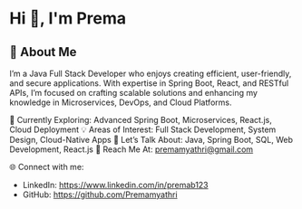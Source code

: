 <h1>Hi 👋, I'm Prema</h1>

<h2>🚀 About Me</h2>
I’m a Java Full Stack Developer who enjoys creating efficient, user-friendly, and secure applications. With expertise in Spring Boot, React, and RESTful APIs, I’m focused on crafting scalable solutions and enhancing my knowledge in Microservices, DevOps, and Cloud Platforms.

🔭 Currently Exploring: Advanced Spring Boot, Microservices, React.js, Cloud Deployment
💡 Areas of Interest: Full Stack Development, System Design, Cloud-Native Apps
💬 Let’s Talk About: Java, Spring Boot, SQL, Web Development, React.js
📩 Reach Me At: premamyathri@gmail.com

🌐 Connect with me:
- LinkedIn: https://www.linkedin.com/in/premab123
- GitHub: https://github.com/Premamyathri
